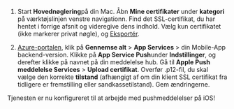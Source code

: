 

1. Start **Hovednøglering**på din Mac. Åbn **Mine certifikater** under **kategori** på værktøjslinjen venstre navigationn. Find det SSL-certifikat, du har hentet i forrige afsnit og videregive dens indhold. Vælg kun certifikatet (ikke markerer privat nøgle), og [Eksportér](https://support.apple.com/kb/PH20122?locale=en_US).

2. [Azure-portalen](https://portal.azure.com/), klik på **Gennemse alt** > **App Services** > din Mobile-App backend-version. Klikke på **App Service Push**under **Indstillinger**, og derefter klikke på navnet på din meddelelse hub. Gå til **Apple Push meddelelse Services** > **Upload certifikat**. Overfør .p12-fil, du skal vælge den korrekte **tilstand** (afhængigt af om din klient SSL certifikat fra tidligere er fremstilling eller sandkassetilstand). Gem ændringerne.

Tjenesten er nu konfigureret til at arbejde med pushmeddelelser på iOS!

[1]: ./media/app-service-mobile-apns-configure-push/mobile-push-notification-hub.png
